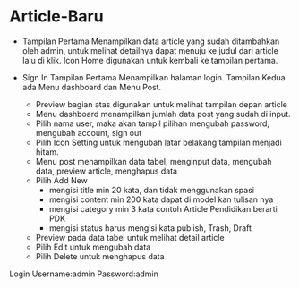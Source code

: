 # Article-Baru
- Tampilan Pertama
Menampilkan data article yang sudah ditambahkan oleh admin, untuk melihat detailnya dapat menuju ke judul dari article lalu di klik.
Icon Home digunakan untuk kembali ke tampilan pertama.

- Sign In
Tampilan Pertama Menampilkan halaman login.
Tampilan Kedua ada Menu dashboard dan Menu Post.
  - Preview bagian atas digunakan untuk melihat tampilan depan article
  - Menu dashboard menampilkan jumlah data post yang sudah di input.
  - Pilih nama user, maka akan tampil pilihan mengubah password, mengubah account, sign out
  - Pilih Icon Setting untuk mengubah latar belakang tampilan menjadi hitam.
  - Menu post menampilkan data tabel, menginput data, mengubah data, preview article, menghapus data
  - Pilih Add New
    - mengisi title min 20 kata, dan tidak menggunakan spasi
    - mengisi content min 200 kata dapat di model kan tulisan nya
    - mengisi category min 3 kata contoh Article Pendidikan berarti PDK
    - mengisi status harus mengisi kata publish, Trash, Draft
  - Preview pada data tabel untuk melihat detail article
  - Pilih Edit untuk mengubah data
  - Pilih Delete untuk menghapus data
  

Login Username:admin Password:admin

